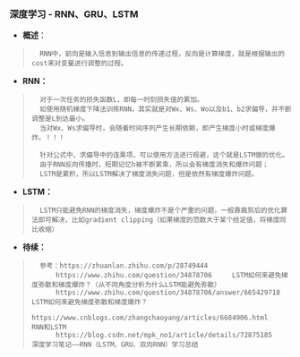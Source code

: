 ### 深度学习 - RNN、GRU、LSTM
- **概述**：
>       RNN中，前向是输入信息到输出信息的传递过程，反向是计算梯度，就是根据输出的cost来对变量进行调整的过程。
>
>
>
>
>
>
>

- **RNN：**
>       对于一次任务的损失函数L，即每一时刻损失值的累加。
>       如使用随机梯度下降法训练RNN，其实就是对Wx、Ws、Wo以及b1、b2求偏导，并不断调整是L到达最小。
>       当对Wx、Ws求偏导时，会随着时间序列产生长期依赖，即产生梯度小时或梯度爆炸。！！！
>
>       针对公式中，求偏导中的连乘项，可以使用方法进行规避，这个就是LSTM做的优化。
>       由于RNN反向传播时，短期记忆h被不断累乘，所以会有梯度消失和爆炸问题；
>       LSTM是累积，所以LSTM解决了梯度消失问题，但是依然有梯度爆炸问题。
>
>

- **LSTM：**
>       LSTM只能避免RNN的梯度消失，梯度爆炸不是个严重的问题，一般靠裁剪后的优化算法即可解决，比如gradient clipping（如果梯度的范数大于某个给定值，将梯度同比收缩）
>
>
>
>
>
>
>
>
>
>
>
>
>
>
>
>
>

- **待续：**
>       参考：https://zhuanlan.zhihu.com/p/28749444
>           https://www.zhihu.com/question/34878706     LSTM如何来避免梯度弥散和梯度爆炸？（从不同角度分析为什么LSTM能避免弥散）
>           https://www.zhihu.com/question/34878706/answer/665429718    LSTM如何来避免梯度弥散和梯度爆炸？
>           https://www.cnblogs.com/zhangchaoyang/articles/6684906.html     RNN和LSTM
>           https://blog.csdn.net/mpk_no1/article/details/72875185      深度学习笔记——RNN（LSTM、GRU、双向RNN）学习总结
>
>
>
>
>
>
>
>
>
>
>
>
>
>
>
